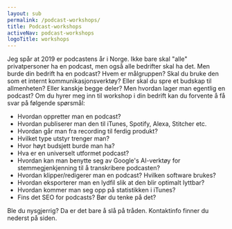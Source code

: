 ```yaml
---
layout: sub
permalink: /podcast-workshops/
title: Podcast-workshops
activeNav: podcast-workshops
logoTitle: workshops
---
```


Jeg spår at 2019 er podcastens år i Norge. Ikke bare skal "alle" privatpersoner ha en podcast, men også alle bedrifter skal ha det. Men burde din bedrift ha en podcast? Hvem er målgruppen? Skal du bruke den som et internt kommunikasjonsverktøy? Eller skal du spre et budskap til allmenheten? Eller kanskje begge deler? Men hvordan lager man egentlig en podcast? Om du hyrer meg inn til workshop i din bedrift kan du forvente å få svar på følgende spørsmål:

- Hvordan oppretter man en podcast? 
- Hvordan publiserer man den til iTunes, Spotify, Alexa, Stitcher etc.
- Hvordan går man fra recording til ferdig produkt?
- Hvilket type utstyr trenger man?
- Hvor høyt budsjett burde man ha?
- Hva er en universelt utformet podcast? 
- Hvordan kan man benytte seg av Google's AI-verktøy for stemmegjenkjenning til å transkribere podcasten?
- Hvordan klipper/redigerer man en podcast? Hvilken software brukes?
- Hvordan eksporterer man en lydfil slik at den blir optimalt lyttbar?
- Hvordan kommer man seg opp på statistikken i iTunes? 
- Fins det SEO for podcasts? Bør du tenke på det?

Ble du nysgjerrig? Da er det bare å slå på tråden. Kontaktinfo finner du nederst på siden. 